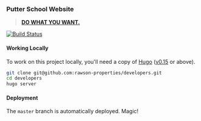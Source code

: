 ### Putter School Website

> **[DO WHAT YOU WANT.](https://www.putterschool.com)**

[![Build Status](https://travis-ci.org/putterschool/putterschool.com.svg)](https://travis-ci.org/putterschool/putterschool.com)

#### Working Locally

To work on this project locally, you'll need a copy of
[Hugo](http://gohugo.io/) ([v0.15](https://github.com/spf13/hugo/releases/tag/v0.15) or above).

```sh
git clone git@github.com:rawson-properties/developers.git
cd developers
hugo server
```

#### Deployment

The `master` branch is automatically deployed. Magic!
